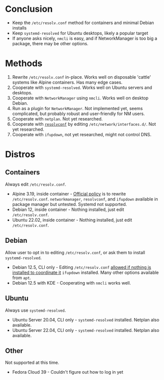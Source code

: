 # Conclusion

- Keep the `/etc/resolv.conf` method for containers and minimal Debian installs
- Keep `systemd-resolved` for Ubuntu desktops, likely a popular target
- If anyone asks nicely, `nmcli` is easy, and if NetworkManager is too big a package, there may be other options.

# Methods

1. Rewrite `/etc/resolv.conf` in-place. Works well on disposable 'cattle' systems like Alpine containers. Has many edge cases.
2. Cooperate with `systemd-resolved`. Works well on Ubuntu servers and desktops.
3. Cooperate with `NetworkManager` using `nmcli`. Works well on desktop Debian.
4. Run as a plugin for `NetworkManager`. Not implemented yet, seems complicated, but probably robust and user-friendly for NM users.
5. Cooperate with `netplan`. Not yet researched.
6. Cooperate with [`resolvconf`](https://wiki.debian.org/NetworkConfiguration#The_resolvconf_program) by editing `/etc/network/interfaces.d/`. Not yet researched.
7. Cooperate with `ifupdown`, not yet researched, might not control DNS.

# Distros

## Containers

Always edit `/etc/resolv.conf`.

- Alpine 3.19, inside container - [Official policy](https://wiki.alpinelinux.org/wiki/Configure_Networking#Configuring_DNS) is to rewrite `/etc/resolv.conf`. `networkmanager`, `resolvconf`, and `ifupdown` available in package manager but untested. Systemd not supported.
- Debian 12, inside container - Nothing installed, just edit `/etc/resolv.conf`.
- Ubuntu 22.02, inside container - Nothing installed, just edit `/etc/resolv.conf`.

## Debian

Allow user to opt in to editing `/etc/resolv.conf`, or ask them to install `systemd-resolved`.

- Debian 12.5, CLI only - Editing `/etc/resolv.conf` [allowed if nothing is installed to coordinate it](https://wiki.debian.org/NetworkConfiguration#The_resolv.conf_configuration_file) `ifupdown` installed. Many other options available from `apt`.
- Debian 12.5 with KDE - Cooperating with `nmcli` works well.

## Ubuntu

Always use `systemd-resolved`.

- Ubuntu Server 20.04, CLI only - `systemd-resolved` installed. Netplan also available.
- Ubuntu Server 22.04, CLI only - `systemd-resolved` installed. Netplan also available.

## Other

Not supported at this time.

- Fedora Cloud 39 - Couldn't figure out how to log in yet

